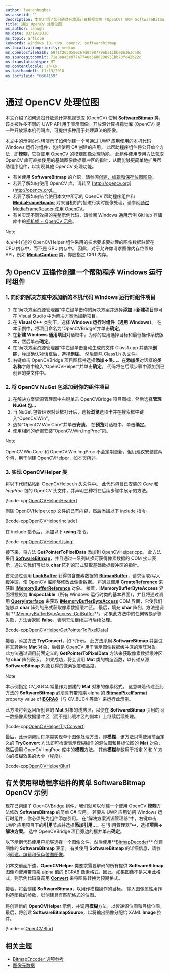 ```yaml
---
author: laurenhughes
ms.assetid: ''
description: 本文介绍了如何通过开放源计算机视觉库 (OpenCV) 使用 SoftwareBitmap 类。
title: 通过 OpenCV 处理位图
ms.author: lahugh
ms.date: 03/19/2018
ms.topic: article
keywords: windows 10, uwp, opencv, softwarebitmap
ms.localizationpriority: medium
ms.openlocfilehash: b9f1f2050590267d0a98779eba11bbe0b363da0c
ms.sourcegitcommit: 71e8eae5c077a7740e5606298951bb78fc42b22c
ms.translationtype: MT
ms.contentlocale: zh-CN
ms.lasthandoff: 11/13/2018
ms.locfileid: "6664159"
---
```

# <a name="process-bitmaps-with-opencv"></a>通过 OpenCV 处理位图

本文介绍了如何通过开放源计算机视觉库 (OpenCV) 使用 **[SoftwareBitmap](https://docs.microsoft.com/uwp/api/Windows.Graphics.Imaging.SoftwareBitmap)** 类，该类被许多不同的 UWP API 用于表示图像。开放源计算机视觉库 (OpenCV) 是一种开放源本机代码库，可提供多种用于处理算法的图像。 

本文中的示例向你想演示了如何创建一个可通过 UWP 应用使用的本机代码 Windows 运行时组件，包括使用 C# 创建的应用。 此帮助程序组件将公开单个方法，即**模糊**，它将使用 OpenCV 的模糊图像处理功能。 此组件使用专用方法获取 OpenCV 库可直接使用的基础图像数据缓冲区的指针，从而能够更简单地扩展帮助程序组件，以实现其他 OpenCV 处理功能。 

* 有关使用 **SoftwareBitmap** 的介绍，请参阅[创建、编辑和保存位图图像](imaging.md)。 
* 若要了解如何使用 OpenCV 库，请转至 [http://opencv.org](http://opencv.org)。
* 若要了解如何结合使用本文中所示的 OpenCV 帮助程序组件和 **[MediaFrameReader](https://docs.microsoft.com/uwp/api/windows.media.capture.frames.mediaframereader)** 对来自相机的帧进行实时图像处理，请参阅[通过 MediaFrameReader 使用 OpenCV](use-opencv-with-mediaframereader.md)。
* 有关实现不同效果的完整示例代码，请参阅 Windows 通用示例 GitHub 存储库中的[相机帧 + OpenCV 示例](https://go.microsoft.com/fwlink/?linkid=854003)。

> [!NOTE] 
> 本文中详述的 OpenCVHelper 组件采用的技术要求要处理的图像数据驻留在 CPU 内存中，而不是 GPU 内存中。 因此，对于允许你请求图像内存位置的 API，例如 **[MediaCapture](https://docs.microsoft.com/uwp/api/windows.media.capture.mediacapture)** 类，你应指定 CPU 内存。

## <a name="create-a-helper-windows-runtime-component-for-opencv-interop"></a>为 OpenCV 互操作创建一个帮助程序 Windows 运行时组件

### <a name="1-add-a-new-native-code-windows-runtime-component-project-to-your-solution"></a>1. 向你的解决方案中添加新的本机代码 Windows 运行时组件项目

1. 在“解决方案资源管理器”中右键单击你的解决方案并选择**添加->新建项目**即可在 Visual Studio 中为解决方案添加新项目。 
2. 在 **Visual C++** 类别下，选择 **Windows 运行时组件（通用 Windows）**。 在本示例中，将项目命名为“OpenCVBridge”并单击**确定**。 
3. 在**新建 Windows 通用项目**对话框中，为你的应用选择目标和最低操作系统版本，然后单击**确定**。
4. 在“解决方案资源管理器”中右键单击自动生成的文件 Class1.cpp 并选择**删除**，弹出确认对话框后，选择**删除**。 然后删除 Class1.h 头文件。
5. 右键单击 OpenCVBridge 项目图标并选择**添加->类...**。在**添加类**对话框的**类名称**字段中输入“OpenCVHelper”并单击**确定**。 代码将在后续步骤中添加到已创建的类文件中。

### <a name="2-add-the-opencv-nuget-packages-to-your-component-project"></a>2. 将 OpenCV NuGet 包添加到你的组件项目

1. 在解决方案资源管理器中右键单击 OpenCVBridge 项目图标，然后选择**管理 NuGet 包...**
2. 当 NuGet 包管理器对话框打开后，选择**浏览**选项卡并在搜索框中键入“OpenCV.Win”。
3. 选择“OpenCV.Win.Core”并单击**安装**。 在**预览**对话框中，单击**确定**。
4. 使用相同的步骤安装“OpenCV.Win.ImgProc”包。

> [!NOTE]
> OpenCV.Win.Core 和 OpenCV.Win.ImgProc 不会定期更新，但仍建议安装这两个包，用于创建 OpenCVHelper，如本页所述。

### <a name="3-implement-the-opencvhelper-class"></a>3. 实现 OpenCVHelper 类

将以下代码粘帖到 OpenCVHelper.h 头文件中。 此代码包含已安装的 *Core* 和 *ImgProc* 包的 OpenCV 头文件，并声明三种将在后续步骤中展示的方法。

[!code-cpp[OpenCVHelperHeader](./code/ImagingWin10/cs/OpenCVBridge/OpenCVHelper.h#SnippetOpenCVHelperHeader)]

删除 OpenCVHelper.cpp 文件的已有内容，然后添加以下 include 指令。 

[!code-cpp[OpenCVHelperInclude](./code/ImagingWin10/cs/OpenCVBridge/OpenCVHelper.cpp#SnippetOpenCVHelperInclude)]

在 include 指令后，添加以下 **using** 指令。 

[!code-cpp[OpenCVHelperUsing](./code/ImagingWin10/cs/OpenCVBridge/OpenCVHelper.cpp#SnippetOpenCVHelperUsing)]

接下来，将方法 **GetPointerToPixelData** 添加到 OpenCVHelper.cpp。 此方法采用 **[SoftwareBitmap](https://docs.microsoft.com/uwp/api/Windows.Graphics.Imaging.SoftwareBitmap)**，并且通过一系列转换可获得像素数据的 COM 接口表示，通过它我们可以以 **char** 阵列的形式获取基础数据缓冲区的指针。 

首先通过调用 **[LockBuffer](https://docs.microsoft.com/uwp/api/windows.graphics.imaging.softwarebitmap.lockbuffer)** 获得包含像素数据的 **[BitmapBuffer](https://docs.microsoft.com/uwp/api/windows.graphics.imaging.bitmapbuffer)**，请求读取/写入缓冲区，使 OpenCV 库能够修改此像素数据。  将通过调用 **[CreateReference](https://docs.microsoft.com/uwp/api/windows.graphics.imaging.bitmapbuffer.CreateReference)** 来获取 **[IMemoryBufferReference](https://docs.microsoft.com/uwp/api/windows.foundation.imemorybufferreference)** 对象。 接着，**IMemoryBufferByteAccess** 界面将投影为 **IInspectable**（所有 Windows 运行时类的基本界面），并且将通过调用 **[QueryInterface](https://msdn.microsoft.com/library/windows/desktop/ms682521(v=vs.85).aspx)** 来获取 **[IMemoryBufferByteAccess](https://msdn.microsoft.com/library/mt297505(v=vs.85).aspx)** COM 界面，它使我们能够以 **char** 阵列的形式获取像素数据缓冲区。 最后，填充 **char** 阵列，方法是调用 **[IMemoryBufferByteAccess::GetBuffer](https://msdn.microsoft.com/library/mt297506(v=vs.85).aspx)**。 如果此方法中的任何转换步骤失败，方法会返回 **false**，表明无法继续进行后续处理。

[!code-cpp[OpenCVHelperGetPointerToPixelData](./code/ImagingWin10/cs/OpenCVBridge/OpenCVHelper.cpp#SnippetOpenCVHelperGetPointerToPixelData)]

接着，添加方法 **TryConvert**，如下所示。 此方法采用 **SoftwareBitmap** 并尝试将其转换为 **Mat** 对象，后者是 OpenCV 用于表示图像数据缓冲区的矩阵对象。 此方法通过调用前面定义的 **GetPointerToPixelData** 方法来获取像素数据缓冲区的 **char** 阵列表示。 如果成功，将会调用 **Mat** 类的构造函数，以传递从源 **SoftwareBitmap** 对象获得的像素宽度和高度。 

> [!NOTE] 
> 本示例指定 CV_8UC4 常量作为创建的 **Mat** 对象的像素格式。 这意味着传递至此方法的 **SoftwareBitmap** 必须具有带预乘 alpha 的 **[BitmapPixelFormat](https://docs.microsoft.com/uwp/api/windows.graphics.imaging.softwarebitmap.BitmapPixelFormat)** property value of  **[BGRA8](https://docs.microsoft.com/uwp/api/Windows.Graphics.Imaging.BitmapPixelFormat)**（与 CV_8UC4 等效）来运行此示例。

此方法将会返回所创建的 **Mat** 对象的浅拷贝，以便在 **SoftwareBitmap** 引用的同一数据像素数据缓冲区（而不是此缓冲区的副本）上继续后续处理。

[!code-cpp[OpenCVHelperTryConvert](./code/ImagingWin10/cs/OpenCVBridge/OpenCVHelper.cpp#SnippetOpenCVHelperTryConvert)]

最后，此示例帮助程序类实现单个图像处理方法，即**模糊**，该方法只需使用前面定义的 **TryConvert** 方法即可检索表示模糊操作的源位图和目标位图的 **Mat** 对象，然后调用 OpenCV ImgProc 库中的**模糊**方法。 其他**模糊**参数用于指定 X 和 Y 方向的模糊效果的大小（程度）。

[!code-cpp[OpenCVHelperBlur](./code/ImagingWin10/cs/OpenCVBridge/OpenCVHelper.cpp#SnippetOpenCVHelperBlur)]


## <a name="a-simple-softwarebitmap-opencv-example-using-the-helper-component"></a>有关使用帮助程序组件的简单 SoftwareBitmap OpenCV 示例
现在已创建了 OpenCVBridge 组件，我们就可以创建一个使用 OpenCV **模糊**方法修改 **SoftwareBitmap** 的简单 C# 应用。 若要从 UWP 应用访问 Windows 运行时组件，你必须先为组件添加引用。 在“解决方案资源管理器”中，右键单击 UWP 应用项目下的**引用**节点并选择**添加引用...**。在“引用管理器”中，选择**项目->解决方案**。 选中 OpenCVBridge 项目旁边的框并单击**确定**。

以下示例代码使用户能够选择一个图像文件，然后使用**[BitmapDecoder](https://docs.microsoft.com/uwp/api/windows.graphics.imaging.bitmapencoder)** 创建图像的 **SoftwareBitmap** 表示。 有关使用 **SoftwareBitmap** 的详细信息，请参阅[创建、编辑和保存位图图像](https://docs.microsoft.com/windows/uwp/audio-video-camera/imaging)。

如本文前面所述，**OpenCVHelper** 类要求需要解码的所有提供 **SoftwareBitmap** 图像均使用带预乘 alpha 值的 BGRA8 像素格式，因此，如果图像不是采用此格式，则示例代码将调用 **[Convert](https://docs.microsoft.com/uwp/api/windows.graphics.imaging.softwarebitmap.BitmapAlphaMode)** 来将图像转换为预期格式。

接着，将会创建 **SoftwareBitmap**，以用作模糊操作的目标。 输入图像属性用作构造函数的参数，以创建具有匹配格式的位图。

将创建新的 **OpenCVHelper** 示例，并调用**模糊**方法，以传递源位图和目标位图。 最后，将创建 **SoftwareBitmapSource**，以将输出图像分配给 XAML **Image** 控件。


[!code-cs[OpenCVBlur](./code/ImagingWin10/cs/MainPage.OpenCV.xaml.cs#SnippetOpenCVBlur)]

## <a name="related-topics"></a>相关主题

* [BitmapEncoder 选项参考](bitmapencoder-options-reference.md)
* [图像元数据](image-metadata.md)
 

 




